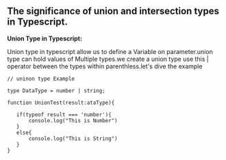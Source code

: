 ## The significance of union and intersection types in Typescript.

 **Union Type in Typescript:**

 Union type in typescript allow us to define a Variable on parameter.union type can hold values of Multiple types.we create a union type use this  | operator between the types within parenthless.let's dive the example

 ```
 // uninon type Example

 type DataType = number | string;

 function UnionTest(result:ataType){

    if(typeof result === 'number'){
        console.log("This is Number")
    }
    else{
        console.log("This is String")
    }
 }
 

 ```
